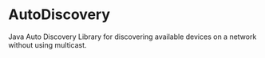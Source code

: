 # AutoDiscovery
Java Auto Discovery Library for discovering available devices on a network without using multicast.
